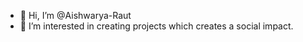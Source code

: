 - 👋 Hi, I’m @Aishwarya-Raut
- 👀 I’m interested in creating projects which creates a social impact.

<!---
Aishwarya-Raut/Aishwarya-Raut is a ✨ special ✨ repository because its `README.md` (this file) appears on your GitHub profile.
You can click the Preview link to take a look at your changes.
--->
